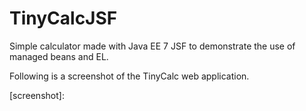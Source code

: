 # TinyCalcJSF
Simple calculator made with Java EE 7 JSF to demonstrate the use of managed beans and EL.

Following is a screenshot of the TinyCalc web application.

[screenshot]:
